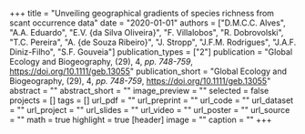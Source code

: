 +++
title = "Unveiling geographical gradients of species richness from scant occurrence data"
date = "2020-01-01"
authors = ["D.M.C.C. Alves", "A.A. Eduardo", "E.V. {da Silva Oliveira}", "F. Villalobos", "R. Dobrovolski", "T.C. Pereira", "A. {de Souza Ribeiro}", "J. Stropp", "J.F.M. Rodrigues", "J.A.F. Diniz-Filho", "S.F. Gouveia"]
publication_types = ["2"]
publication = "Global Ecology and Biogeography, (29), 4, _pp. 748-759_, https://doi.org/10.1111/geb.13055"
publication_short = "Global Ecology and Biogeography, (29), 4, _pp. 748-759_, https://doi.org/10.1111/geb.13055"
abstract = ""
abstract_short = ""
image_preview = ""
selected = false
projects = []
tags = []
url_pdf = ""
url_preprint = ""
url_code = ""
url_dataset = ""
url_project = ""
url_slides = ""
url_video = ""
url_poster = ""
url_source = ""
math = true
highlight = true
[header]
image = ""
caption = ""
+++

